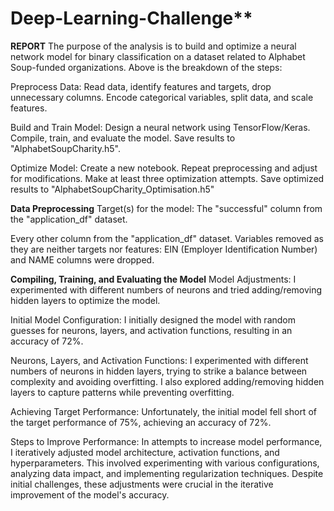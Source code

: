 # Deep-Learning-Challenge**



**REPORT**
The purpose of the analysis is to build and optimize a neural network model for binary classification on a dataset related to Alphabet Soup-funded organizations. 
Above is the breakdown of the steps: 

Preprocess Data:
Read data, identify features and targets, drop unnecessary columns.
Encode categorical variables, split data, and scale features.


Build and Train Model:
Design a neural network using TensorFlow/Keras.
Compile, train, and evaluate the model.
Save results to "AlphabetSoupCharity.h5".


Optimize Model:
Create a new notebook.
Repeat preprocessing and adjust for modifications.
Make at least three optimization attempts.
Save optimized results to "AlphabetSoupCharity_Optimisation.h5"


**Data Preprocessing**
Target(s) for the model:
The "successful" column from the "application_df" dataset.

Every other column from the "application_df" dataset.
Variables removed as they are neither targets nor features:
EIN (Employer Identification Number) and NAME columns were dropped.

**Compiling, Training, and Evaluating the Model** 
Model Adjustments:
I experimented with different numbers of neurons and tried adding/removing hidden layers to optimize the model.

Initial Model Configuration:
I initially designed the model with random guesses for neurons, layers, and activation functions, resulting in an accuracy of 72%.

Neurons, Layers, and Activation Functions:
I experimented with different numbers of neurons in hidden layers, trying to strike a balance between complexity and avoiding overfitting. I also explored adding/removing hidden layers to capture patterns while preventing overfitting.

Achieving Target Performance:
Unfortunately, the initial model fell short of the target performance of 75%, achieving an accuracy of 72%.

Steps to Improve Performance:
In attempts to increase model performance, I iteratively adjusted model architecture, activation functions, and hyperparameters. This involved experimenting with various configurations, analyzing data impact, and implementing regularization techniques. Despite initial challenges, these adjustments were crucial in the iterative improvement of the model's accuracy.

